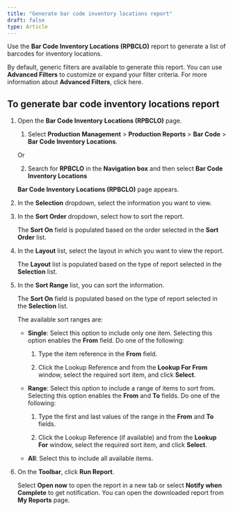 ```yaml
---
title: "Generate bar code inventory locations report"
draft: false
type: Article
---
```


Use the **Bar Code Inventory Locations (RPBCLO)** report to generate a list of barcodes for inventory locations.

By default, generic filters are available to generate this report. You can use **Advanced Filters** to customize or expand your filter criteria. For more information about **Advanced Filters**, click here.

## To generate bar code inventory locations report

1. Open the **Bar Code Inventory Locations (RPBCLO)** page.

    1. Select **Production Management** > **Production Reports** > **Bar Code** > **Bar Code Inventory Locations**.

    Or

    2. Search for **RPBCLO** in the **Navigation box** and then select **Bar Code Inventory Locations**

    **Bar Code Inventory Locations (RPBCLO)** page appears.

2. In the **Selection** dropdown, select the information you want to view.

3. In the **Sort Order** dropdown, select how to sort the report.

    The **Sort On** field is populated based on the order selected in the **Sort Order** list.

4. In the **Layout** list, select the layout in which you want to view the report.

    The **Layout** list is populated based on the type of report selected in the **Selection** list.

5. In the **Sort Range** list, you can sort the information.

    The **Sort On** field is populated based on the type of report selected in the **Selection** list.

    The available sort ranges are:

    - **Single**: Select this option to include only one item. Selecting this option enables the **From** field. Do one of the following:

        1. Type the item reference in the **From** field.

        2. Click the Lookup Reference and from the **Lookup For From** window, select the required sort item, and click **Select**.

    - **Range**: Select this option to include a range of items to sort from. Selecting this option enables the **From** and **To** fields. Do one of the following:

        1. Type the first and last values of the range in the **From** and **To** fields.

        2. Click the Lookup Reference (if available) and from the **Lookup For** window, select the required sort item, and click **Select**.

    - **All**: Select this to include all available items.

6. On the **Toolbar**, click **Run Report**.

    Select **Open now** to open the report in a new tab or select **Notify when Complete** to get notification. You can open the downloaded report from **My Reports** page.

​